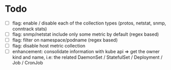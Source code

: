 # Todo

* [ ] flag: enable / disable each of the collection types (protos, netstat, snmp, conntrack stats)
* [ ] flag: snmp/netstat include only some metric by default (regex based)
* [ ] flag: filter on namespace/podname (regex based)
* [ ] flag: disable host metric collection
* [ ] enhancement: consolidate information with kube api => get the owner kind and name, i.e: the related DaemonSet / StatefulSet / Deployment / Job / CronJob

